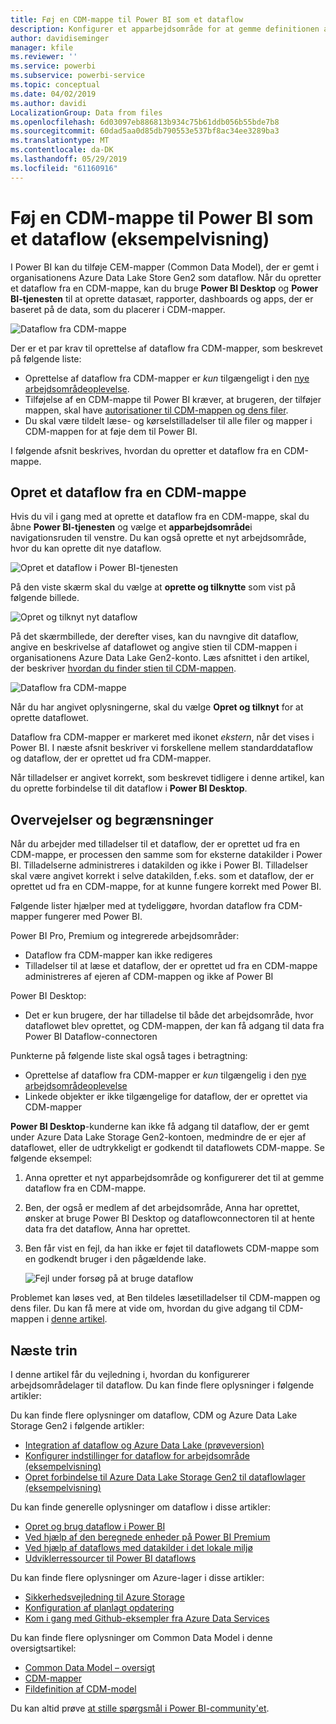 ```yaml
---
title: Føj en CDM-mappe til Power BI som et dataflow
description: Konfigurer et apparbejdsområde for at gemme definitionen af dataflowet og datafilerne i Azure Data Lake Storage Gen2
author: davidiseminger
manager: kfile
ms.reviewer: ''
ms.service: powerbi
ms.subservice: powerbi-service
ms.topic: conceptual
ms.date: 04/02/2019
ms.author: davidi
LocalizationGroup: Data from files
ms.openlocfilehash: 6d03097eb886813b934c75b61ddb056b55bde7b8
ms.sourcegitcommit: 60dad5aa0d85db790553e537bf8ac34ee3289ba3
ms.translationtype: MT
ms.contentlocale: da-DK
ms.lasthandoff: 05/29/2019
ms.locfileid: "61160916"
---
```

# <a name="add-a-cdm-folder-to-power-bi-as-a-dataflow-preview"></a>Føj en CDM-mappe til Power BI som et dataflow (eksempelvisning)

I Power BI kan du tilføje CEM-mapper (Common Data Model), der er gemt i organisationens Azure Data Lake Store Gen2 som dataflow. Når du opretter et dataflow fra en CDM-mappe, kan du bruge **Power BI Desktop** og **Power BI-tjenesten** til at oprette datasæt, rapporter, dashboards og apps, der er baseret på de data, som du placerer i CDM-mapper.

![Dataflow fra CDM-mappe](media/service-dataflows-add-cdm-folder/dataflow-from-cdm-folder_01.jpg)

Der er et par krav til oprettelse af dataflow fra CDM-mapper, som beskrevet på følgende liste:

* Oprettelse af dataflow fra CDM-mapper er *kun* tilgængeligt i den [nye arbejdsområdeoplevelse](service-create-the-new-workspaces.md). 
* Tilføjelse af en CDM-mappe til Power BI kræver, at brugeren, der tilføjer mappen, skal have [autorisationer til CDM-mappen og dens filer](https://go.microsoft.com/fwlink/?linkid=2029121).
* Du skal være tildelt læse- og kørselstilladelser til alle filer og mapper i CDM-mappen for at føje dem til Power BI.

I følgende afsnit beskrives, hvordan du opretter et dataflow fra en CDM-mappe.

## <a name="create-a-dataflow-from-a-cdm-folder"></a>Opret et dataflow fra en CDM-mappe

Hvis du vil i gang med at oprette et dataflow fra en CDM-mappe, skal du åbne **Power BI-tjenesten** og vælge et **apparbejdsområde**i navigationsruden til venstre. Du kan også oprette et nyt arbejdsområde, hvor du kan oprette dit nye dataflow.

![Opret et dataflow i Power BI-tjenesten](media/service-dataflows-add-cdm-folder/dataflow-from-cdm-folder_02.jpg)

På den viste skærm skal du vælge at **oprette og tilknytte** som vist på følgende billede.

![Opret og tilknyt nyt dataflow](media/service-dataflows-add-cdm-folder/dataflow-from-cdm-folder_03.jpg)

På det skærmbillede, der derefter vises, kan du navngive dit dataflow, angive en beskrivelse af dataflowet og angive stien til CDM-mappen i organisationens Azure Data Lake Gen2-konto. Læs afsnittet i den artikel, der beskriver [hvordan du finder stien til CDM-mappen](service-dataflows-configure-workspace-storage-settings.md#get-the-uri-of-stored-dataflow-files). 

![Dataflow fra CDM-mappe](media/service-dataflows-add-cdm-folder/dataflow-from-cdm-folder_01.jpg)

Når du har angivet oplysningerne, skal du vælge **Opret og tilknyt** for at oprette dataflowet.

Dataflow fra CDM-mapper er markeret med ikonet *ekstern*, når det vises i Power BI. I næste afsnit beskriver vi forskellene mellem standarddataflow og dataflow, der er oprettet ud fra CDM-mapper.

Når tilladelser er angivet korrekt, som beskrevet tidligere i denne artikel, kan du oprette forbindelse til dit dataflow i **Power BI Desktop**.


## <a name="considerations-and-limitations"></a>Overvejelser og begrænsninger

Når du arbejder med tilladelser til et dataflow, der er oprettet ud fra en CDM-mappe, er processen den samme som for eksterne datakilder i Power BI. Tilladelserne administreres i datakilden og ikke i Power BI. Tilladelser skal være angivet korrekt i selve datakilden, f.eks. som et dataflow, der er oprettet ud fra en CDM-mappe, for at kunne fungere korrekt med Power BI.

Følgende lister hjælper med at tydeliggøre, hvordan dataflow fra CDM-mapper fungerer med Power BI.

Power BI Pro, Premium og integrerede arbejdsområder:
* Dataflow fra CDM-mapper kan ikke redigeres
* Tilladelser til at læse et dataflow, der er oprettet ud fra en CDM-mappe administreres af ejeren af CDM-mappen og ikke af Power BI

Power BI Desktop:
* Det er kun brugere, der har tilladelse til både det arbejdsområde, hvor dataflowet blev oprettet, og CDM-mappen, der kan få adgang til data fra Power BI Dataflow-connectoren


Punkterne på følgende liste skal også tages i betragtning:

* Oprettelse af dataflow fra CDM-mapper er *kun* tilgængelig i den [nye arbejdsområdeoplevelse](service-create-the-new-workspaces.md)
* Linkede objekter er ikke tilgængelige for dataflow, der er oprettet via CDM-mapper


**Power BI Desktop**-kunderne kan ikke få adgang til dataflow, der er gemt under Azure Data Lake Storage Gen2-kontoen, medmindre de er ejer af dataflowet, eller de udtrykkeligt er godkendt til dataflowets CDM-mappe. Se følgende eksempel:

1.  Anna opretter et nyt apparbejdsområde og konfigurerer det til at gemme dataflow fra en CDM-mappe.
2.  Ben, der også er medlem af det arbejdsområde, Anna har oprettet, ønsker at bruge Power BI Desktop og dataflowconnectoren til at hente data fra det dataflow, Anna har oprettet.
3.  Ben får vist en fejl, da han ikke er føjet til dataflowets CDM-mappe som en godkendt bruger i den pågældende lake.

    ![Fejl under forsøg på at bruge dataflow](media/service-dataflows-configure-workspace-storage-settings/dataflow-storage-settings_08.jpg)

Problemet kan løses ved, at Ben tildeles læsetilladelser til CDM-mappen og dens filer. Du kan få mere at vide om, hvordan du give adgang til CDM-mappen i [denne artikel](https://go.microsoft.com/fwlink/?linkid=2029121).


## <a name="next-steps"></a>Næste trin

I denne artikel får du vejledning i, hvordan du konfigurerer arbejdsområdelager til dataflow. Du kan finde flere oplysninger i følgende artikler:

Du kan finde flere oplysninger om dataflow, CDM og Azure Data Lake Storage Gen2 i følgende artikler:

* [Integration af dataflow og Azure Data Lake (prøveversion)](service-dataflows-azure-data-lake-integration.md)
* [Konfigurer indstillinger for dataflow for arbejdsområde (eksempelvisning)](service-dataflows-configure-workspace-storage-settings.md)
* [Opret forbindelse til Azure Data Lake Storage Gen2 til dataflowlager (eksempelvisning)](service-dataflows-connect-azure-data-lake-storage-gen2.md)

Du kan finde generelle oplysninger om dataflow i disse artikler:

* [Opret og brug dataflow i Power BI](service-dataflows-create-use.md)
* [Ved hjælp af den beregnede enheder på Power BI Premium](service-dataflows-computed-entities-premium.md)
* [Ved hjælp af dataflows med datakilder i det lokale miljø](service-dataflows-on-premises-gateways.md)
* [Udviklerressourcer til Power BI dataflows](service-dataflows-developer-resources.md)

Du kan finde flere oplysninger om Azure-lager i disse artikler:
* [Sikkerhedsvejledning til Azure Storage](https://docs.microsoft.com/azure/storage/common/storage-security-guide)
* [Konfiguration af planlagt opdatering](refresh-scheduled-refresh.md)
* [Kom i gang med Github-eksempler fra Azure Data Services](https://aka.ms/cdmadstutorial)

Du kan finde flere oplysninger om Common Data Model i denne oversigtsartikel:
* [Common Data Model – oversigt](https://docs.microsoft.com/powerapps/common-data-model/overview)
* [CDM-mapper](https://go.microsoft.com/fwlink/?linkid=2045304)
* [Fildefinition af CDM-model](https://go.microsoft.com/fwlink/?linkid=2045521)

Du kan altid prøve [at stille spørgsmål i Power BI-community'et](http://community.powerbi.com/).

